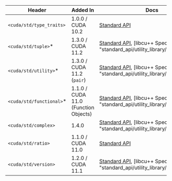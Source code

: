 | Header                                         | Added In                   | Docs |
|------------------------------------------------|----------------------------|------|
| `<cuda/std/type_traits>`                       | 1.0.0 / CUDA 10.2          | [Standard API](https://en.cppreference.com/w/cpp/header/type_traits) |
| `<cuda/std/tuple>`*                            | 1.3.0 / CUDA 11.2          | [Standard API](https://en.cppreference.com/w/cpp/header/tuple), [libcu++ Specifics]({{ "standard_api/utility_library/tuple.html" | relative_url }}) |
| `<cuda/std/utility>`*                          | 1.3.0 / CUDA 11.2 (`pair`) | [Standard API](https://en.cppreference.com/w/cpp/header/utility), [libcu++ Specifics]({{ "standard_api/utility_library/utility.html" | relative_url }}) |
| `<cuda/std/functional>`*                       | 1.1.0 / CUDA 11.0 (Function Objects)  | [Standard API](https://en.cppreference.com/w/cpp/header/functional), [libcu++ Specifics]({{ "standard_api/utility_library/functional.html" | relative_url }}) |
| `<cuda/std/complex>`                           | 1.4.0                      | [Standard API](https://en.cppreference.com/w/cpp/header/utility), [libcu++ Specifics]({{ "standard_api/utility_library/complex.html" | relative_url }}) |
| `<cuda/std/ratio>`                             | 1.1.0 / CUDA 11.0          | [Standard API](https://en.cppreference.com/w/cpp/header/ratio) |
| `<cuda/std/version>`                           | 1.2.0 / CUDA 11.1          | [Standard API](https://en.cppreference.com/w/cpp/header/version), [libcu++ Specifics]({{ "standard_api/utility_library/version.html" | relative_url }}) |

